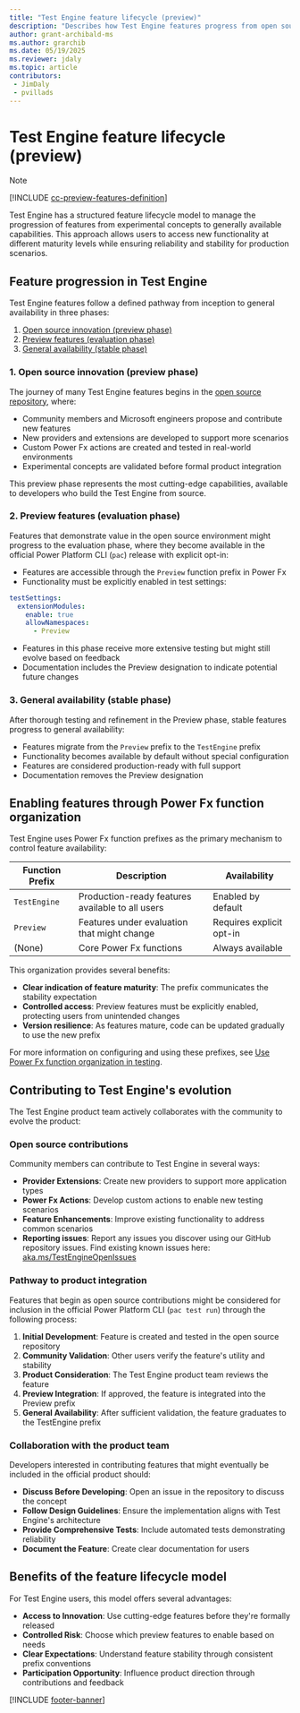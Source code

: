 ```yaml
---
title: "Test Engine feature lifecycle (preview)"
description: "Describes how Test Engine features progress from open source to preview to general availability"
author: grant-archibald-ms
ms.author: grarchib
ms.date: 05/19/2025
ms.reviewer: jdaly
ms.topic: article
contributors:
 - JimDaly
 - pvillads
---
```


# Test Engine feature lifecycle (preview)

> [!NOTE]
> [!INCLUDE [cc-preview-features-definition](../includes/cc-preview-features-definition.md)]

Test Engine has a structured feature lifecycle model to manage the progression of features from experimental concepts to generally available capabilities. This approach allows users to access new functionality at different maturity levels while ensuring reliability and stability for production scenarios.

## Feature progression in Test Engine

Test Engine features follow a defined pathway from inception to general availability in three phases:

1. [Open source innovation (preview phase)](#1-open-source-innovation-preview-phase)
1. [Preview features (evaluation phase)](#2-preview-features-evaluation-phase)
1. [General availability (stable phase)](#3-general-availability-stable-phase)

### 1. Open source innovation (preview phase)

The journey of many Test Engine features begins in the [open source repository](https://github.com/microsoft/PowerApps-TestEngine), where:

- Community members and Microsoft engineers propose and contribute new features
- New providers and extensions are developed to support more scenarios
- Custom Power Fx actions are created and tested in real-world environments
- Experimental concepts are validated before formal product integration

This preview phase represents the most cutting-edge capabilities, available to developers who build the Test Engine from source.

### 2. Preview features (evaluation phase)

Features that demonstrate value in the open source environment might progress to the evaluation phase, where they become available in the official Power Platform CLI (`pac`) release with explicit opt-in:

- Features are accessible through the `Preview` function prefix in Power Fx
- Functionality must be explicitly enabled in test settings:

```yaml
testSettings:
  extensionModules:
    enable: true
    allowNamespaces:
      - Preview
```

- Features in this phase receive more extensive testing but might still evolve based on feedback
- Documentation includes the Preview designation to indicate potential future changes

### 3. General availability (stable phase)

After thorough testing and refinement in the Preview phase, stable features progress to general availability:

- Features migrate from the `Preview` prefix to the `TestEngine` prefix
- Functionality becomes available by default without special configuration
- Features are considered production-ready with full support
- Documentation removes the Preview designation

## Enabling features through Power Fx function organization

Test Engine uses Power Fx function prefixes as the primary mechanism to control feature availability:

| Function Prefix | Description | Availability |
|-----------|-------------|-------------|
| `TestEngine` | Production-ready features available to all users | Enabled by default |
| `Preview` | Features under evaluation that might change | Requires explicit opt-in |
| (None) | Core Power Fx functions | Always available |

This organization provides several benefits:

- **Clear indication of feature maturity**: The prefix communicates the stability expectation
- **Controlled access**: Preview features must be explicitly enabled, protecting users from unintended changes
- **Version resilience**: As features mature, code can be updated gradually to use the new prefix

For more information on configuring and using these prefixes, see [Use Power Fx function organization in testing](./powerfx-namespaces.md).

## Contributing to Test Engine's evolution

The Test Engine product team actively collaborates with the community to evolve the product:

### Open source contributions

Community members can contribute to Test Engine in several ways:

- **Provider Extensions**: Create new providers to support more application types
- **Power Fx Actions**: Develop custom actions to enable new testing scenarios
- **Feature Enhancements**: Improve existing functionality to address common scenarios
- **Reporting issues**: Report any issues you discover using our GitHub repository issues. Find existing known issues here: [aka.ms/TestEngineOpenIssues](https://aka.ms/TestEngineOpenIssues)

### Pathway to product integration

Features that begin as open source contributions might be considered for inclusion in the official Power Platform CLI (`pac test run`) through the following process:

1. **Initial Development**: Feature is created and tested in the open source repository
2. **Community Validation**: Other users verify the feature's utility and stability
3. **Product Consideration**: The Test Engine product team reviews the feature
4. **Preview Integration**: If approved, the feature is integrated into the Preview prefix
5. **General Availability**: After sufficient validation, the feature graduates to the TestEngine prefix

### Collaboration with the product team

Developers interested in contributing features that might eventually be included in the official product should:

- **Discuss Before Developing**: Open an issue in the repository to discuss the concept
- **Follow Design Guidelines**: Ensure the implementation aligns with Test Engine's architecture
- **Provide Comprehensive Tests**: Include automated tests demonstrating reliability
- **Document the Feature**: Create clear documentation for users

## Benefits of the feature lifecycle model

For Test Engine users, this model offers several advantages:

- **Access to Innovation**: Use cutting-edge features before they're formally released
- **Controlled Risk**: Choose which preview features to enable based on needs
- **Clear Expectations**: Understand feature stability through consistent prefix conventions
- **Participation Opportunity**: Influence product direction through contributions and feedback


[!INCLUDE [footer-banner](../includes/footer-banner.md)]
